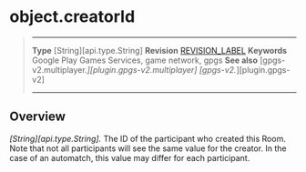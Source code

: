 # object.creatorId

> --------------------- ------------------------------------------------------------------------------------------
> __Type__              [String][api.type.String]
> __Revision__          [REVISION_LABEL](REVISION_URL)
> __Keywords__          Google Play Games Services, game network, gpgs
> __See also__          [gpgs-v2.multiplayer.*][plugin.gpgs-v2.multiplayer]
>                       [gpgs-v2.*][plugin.gpgs-v2]
> --------------------- ------------------------------------------------------------------------------------------

## Overview

_[String][api.type.String]._ The ID of the participant who created this Room. Note that not all participants will see the same value for the creator. In the case of an automatch, this value may differ for each participant.